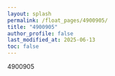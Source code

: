 ```yaml
---
layout: splash
permalink: /float_pages/4900905/
title: "4900905"
author_profile: false
last_modified_at: 2025-06-13
toc: false
---
```

 
4900905
